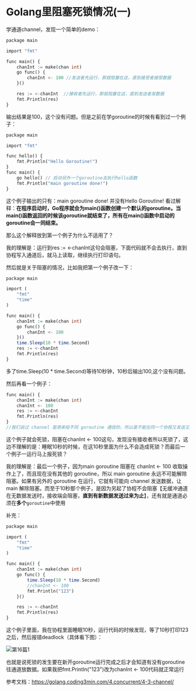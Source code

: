 # Golang里阻塞死锁情况(一)

学通道channel，发现一个简单的demo：

```php
package main

import "fmt"

func main() {
    chanInt := make(chan int)
    go func() {
        chanInt <- 100 //发送者先运行，那就阻塞在这，直到接受者接受数据
    }()

    res := <-chanInt  //接收者先运行，那就阻塞在这，直到发送者发数据
    fmt.Println(res)
}
```

输出结果是100，这个没有问题。但是之前在学goroutine的时候有看到过一个例子：

```php
package main

import "fmt"

func hello() {
    fmt.Println("Hello Goroutine!")
}
func main() {
    go hello() // 启动另外一个goroutine去执行hello函数
    fmt.Println("main goroutine done!")
}
```

这个例子输出的只有：main goroutine done! 并没有Hello Goroutine!
看过解释：**在程序启动时，Go程序就会为main()函数创建一个默认的goroutine。当main()函数返回的时候该goroutine就结束了，所有在main()函数中启动的goroutine会一同结束。**

那么这个解释放到第一个例子为什么不适用了？

我的理解是：运行到res := <-chanInt这句会阻塞，下面代码就不会去执行，直到协程写入通道后，就马上读取，继续执行打印语句。

然后就是关于阻塞的情况，比如我把第一个例子改一下：

```php
package main

import (
    "fmt"
    "time"
)

func main() {
    chanInt := make(chan int)
    go func() {
        chanInt <- 100
    }()
    time.Sleep(10 * time.Second)
    res := <-chanInt
    fmt.Println(res)
}
```

多了time.Sleep(10 * time.Second)等待10秒钟，10秒后输出100,这个没有问题。

然后再看一个例子：

```php
func main() {
    chanInt := make(chan int)
    chanInt <- 100
    res := <-chanInt
    fmt.Println(res)
}
//我们说过 channel 是用来给不同 goroutine 通信的，所以是不能在同一个协程又发送又接收，这根本就达不到隧道通信的效果
```

这个例子就会死锁，阻塞在chanInt <- 100这句，发现没有接收者所以死锁了，这边不理解的是：睡眠10秒的时候，在这10秒里面为什么不会造成死锁？而最后一个例子一运行马上报死锁？

我的理解是：最后一个例子，因为main goroutine 阻塞在 chanInt <- 100 收取操作上了，而且现在没有其他的 goroutine，所以 main goroutine 永远不可能解除阻塞。如果有另外的 goroutine 在运行，它就有可能向 channel 发送数据，让 main 解除阻塞。而至于10秒那个例子，是因为另起了协程不会阻塞【无缓冲通道在无数据发送时，接收端会阻塞，**直到有新数据发送过来为止**】，还有就是通道必须在**多个**`goroutine`中使用

补充：

```php
package main

import (
	"fmt"
	"time"
)

func main() {
	chanInt := make(chan int)
	go func() {
		time.Sleep(10 * time.Second)
		//chanInt <- 100
		fmt.Println("123")
	}()

	res := <-chanInt
	fmt.Println(res)
} 
```

这个例子里面，我在协程里面睡眠10秒，运行代码的时候发现，等了10秒打印123之后，然后报错deadlock（具体看下图）：

![第16篇1](https://cdn.jsdelivr.net/gh/xyf1096415969/blogImgs@main/imgs/Golang/第16篇1.png)

也就是说死锁的发生要在新开goroutine运行完成之后才会知道有没有goroutine往通道放数据。如果我把fmt.Println("123")改为chanInt <- 100代码就正常运行



参考文档：https://golang.coding3min.com/4.concurrent/4-3-channel/